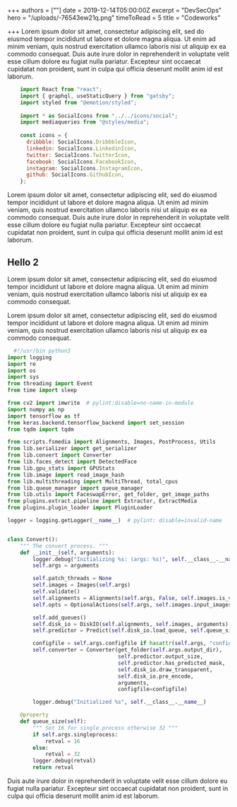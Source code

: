 +++
authors = [""]
date = 2019-12-14T05:00:00Z
excerpt = "DevSecOps"
hero = "/uploads/-76543ew21q.png"
timeToRead = 5
title = "Codeworks"

+++
Lorem ipsum dolor sit amet, consectetur adipiscing elit, sed do eiusmod tempor incididunt ut labore et dolore magna aliqua. Ut enim ad minim veniam, quis nostrud exercitation ullamco laboris nisi ut aliquip ex ea commodo consequat. Duis aute irure dolor in reprehenderit in voluptate velit esse cillum dolore eu fugiat nulla pariatur. Excepteur sint occaecat cupidatat non proident, sunt in culpa qui officia deserunt mollit anim id est laborum.


```js
    import React from "react";
    import { graphql, useStaticQuery } from "gatsby";
    import styled from "@emotion/styled";
    
    import * as SocialIcons from "../../icons/social";
    import mediaqueries from "@styles/media";
    
    const icons = {
      dribbble: SocialIcons.DribbbleIcon,
      linkedin: SocialIcons.LinkedinIcon,
      twitter: SocialIcons.TwitterIcon,
      facebook: SocialIcons.FacebookIcon,
      instagram: SocialIcons.InstagramIcon,
      github: SocialIcons.GithubIcon,
    };
```

Lorem ipsum dolor sit amet, consectetur adipiscing elit, sed do eiusmod tempor incididunt ut labore et dolore magna aliqua. Ut enim ad minim veniam, quis nostrud exercitation ullamco laboris nisi ut aliquip ex ea commodo consequat. Duis aute irure dolor in reprehenderit in voluptate velit esse cillum dolore eu fugiat nulla pariatur. Excepteur sint occaecat cupidatat non proident, sunt in culpa qui officia deserunt mollit anim id est laborum.

## Hello 2

Lorem ipsum dolor sit amet, consectetur adipiscing elit, sed do eiusmod tempor incididunt ut labore et dolore magna aliqua. Ut enim ad minim veniam, quis nostrud exercitation ullamco laboris nisi ut aliquip ex ea commodo consequat.

Lorem ipsum dolor sit amet, consectetur adipiscing elit, sed do eiusmod tempor incididunt ut labore et dolore magna aliqua. Ut enim ad minim veniam, quis nostrud exercitation ullamco laboris nisi ut aliquip ex ea commodo consequat.
    
    
```py
  #!/usr/bin python3
import logging
import re
import os
import sys
from threading import Event
from time import sleep

from cv2 import imwrite  # pylint:disable=no-name-in-module
import numpy as np
import tensorflow as tf
from keras.backend.tensorflow_backend import set_session
from tqdm import tqdm

from scripts.fsmedia import Alignments, Images, PostProcess, Utils
from lib.serializer import get_serializer
from lib.convert import Converter
from lib.faces_detect import DetectedFace
from lib.gpu_stats import GPUStats
from lib.image import read_image_hash
from lib.multithreading import MultiThread, total_cpus
from lib.queue_manager import queue_manager
from lib.utils import FaceswapError, get_folder, get_image_paths
from plugins.extract.pipeline import Extractor, ExtractMedia
from plugins.plugin_loader import PluginLoader

logger = logging.getLogger(__name__)  # pylint: disable=invalid-name


class Convert():
    """ The convert process. """
    def __init__(self, arguments):
        logger.debug("Initializing %s: (args: %s)", self.__class__.__name__, arguments)
        self.args = arguments

        self.patch_threads = None
        self.images = Images(self.args)
        self.validate()
        self.alignments = Alignments(self.args, False, self.images.is_video)
        self.opts = OptionalActions(self.args, self.images.input_images, self.alignments)

        self.add_queues()
        self.disk_io = DiskIO(self.alignments, self.images, arguments)
        self.predictor = Predict(self.disk_io.load_queue, self.queue_size, arguments)

        configfile = self.args.configfile if hasattr(self.args, "configfile") else None
        self.converter = Converter(get_folder(self.args.output_dir),
                                   self.predictor.output_size,
                                   self.predictor.has_predicted_mask,
                                   self.disk_io.draw_transparent,
                                   self.disk_io.pre_encode,
                                   arguments,
                                   configfile=configfile)

        logger.debug("Initialized %s", self.__class__.__name__)

    @property
    def queue_size(self):
        """ Set 16 for single process otherwise 32 """
        if self.args.singleprocess:
            retval = 16
        else:
            retval = 32
        logger.debug(retval)
        return retval
```

Duis aute irure dolor in reprehenderit in voluptate velit esse cillum dolore eu fugiat nulla pariatur. Excepteur sint occaecat cupidatat non proident, sunt in culpa qui officia deserunt mollit anim id est laborum.